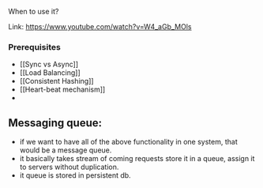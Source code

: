 When to use it?

Link: https://www.youtube.com/watch?v=W4_aGb_MOls
### Prerequisites 
- [[Sync vs Async]]
- [[Load Balancing]]
- [[Consistent Hashing]]
- [[Heart-beat mechanism]]
- 

## Messaging queue:
- if we want to have all of the above functionality in one system, that would be a message queue.
- it basically takes stream of coming requests store it in a queue, assign it to servers without duplication.
- it queue is stored in persistent db.
